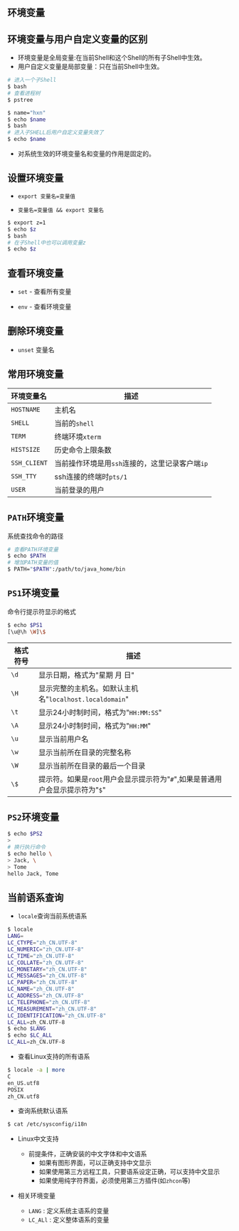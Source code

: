## 环境变量



## 环境变量与用户自定义变量的区别

- 环境变量是全局变量:在当前Shell和这个Shell的所有子Shell中生效。
- 用户自定义变量是局部变量：只在当前Shell中生效。

```bash
# 进入一个子Shell
$ bash
# 查看进程树
$ pstree

$ name="hxn"
$ echo $name
$ bash
# 进入子SHELL后用户自定义变量失效了
$ echo $name
```

- 对系统生效的环境变量名和变量的作用是固定的。



## 设置环境变量

- `export 变量名=变量值`

- `变量名=变量值 && export 变量名`

```bash
$ export z=1
$ echo $z
$ bash
# 在子Shell中也可以调用变量z
$ echo $z
```



## 查看环境变量

- `set` - 查看所有变量

- `env` - 查看环境变量



## 删除环境变量

- `unset` 变量名



## 常用环境变量

| 环境变量名   | 描述                                            |
| :----------- | ----------------------------------------------- |
| `HOSTNAME`   | 主机名                                          |
| `SHELL`      | 当前的`shell`                                   |
| `TERM`       | 终端环境`xterm`                                 |
| `HISTSIZE`   | 历史命令上限条数                                |
| `SSH_CLIENT` | 当前操作环境是用`ssh`连接的，这里记录客户端`ip` |
| `SSH_TTY`    | ssh连接的终端时`pts/1`                          |
| `USER`       | 当前登录的用户                                  |



## `PATH`环境变量

系统查找命令的路径

```bash
# 查看PATH环境变量
$ echo $PATH
# 增加PATH变量的值
$ PATH="$PATH":/path/to/java_home/bin
```



## `PS1`环境变量

命令行提示符显示的格式

```bash
$ echo $PS1
[\u@\h \W]\$
```

| 格式符号 | 描述                                                         |
| -------- | ------------------------------------------------------------ |
| `\d`     | 显示日期，格式为"星期 月 日"                                 |
| `\H`     | 显示完整的主机名。如默认主机名"`localhost.localdomain`"      |
| `\t`     | 显示24小时制时间，格式为"`HH:MM:SS`"                         |
| `\A`     | 显示24小时制时间，格式为"`HH:MM`"                            |
| `\u`     | 显示当前用户名                                               |
| `\w`     | 显示当前所在目录的完整名称                                   |
| `\W`     | 显示当前所在目录的最后一个目录                               |
| `\$`     | 提示符。如果是`root`用户会显示提示符为"`#`",如果是普通用户会显示提示符为"`$`" |



## `PS2`环境变量

```bash
$ echo $PS2
>
# 换行执行命令
$ echo hello \
> Jack, \
> Tome
hello Jack, Tome
```



## 当前语系查询

- `locale`查询当前系统语系

```bash
$ locale
LANG=
LC_CTYPE="zh_CN.UTF-8"
LC_NUMERIC="zh_CN.UTF-8"
LC_TIME="zh_CN.UTF-8"
LC_COLLATE="zh_CN.UTF-8"
LC_MONETARY="zh_CN.UTF-8"
LC_MESSAGES="zh_CN.UTF-8"
LC_PAPER="zh_CN.UTF-8"
LC_NAME="zh_CN.UTF-8"
LC_ADDRESS="zh_CN.UTF-8"
LC_TELEPHONE="zh_CN.UTF-8"
LC_MEASUREMENT="zh_CN.UTF-8"
LC_IDENTIFICATION="zh_CN.UTF-8"
LC_ALL=zh_CN.UTF-8
$ echo $LANG
$ echo $LC_ALL
LC_ALL=zh_CN.UTF-8
```

- 查看Linux支持的所有语系

```bash
$ locale -a | more
C
en_US.utf8
POSIX
zh_CN.utf8
```

- 查询系统默认语系

```bash
$ cat /etc/sysconfig/i18n
```

- Linux中文支持

  - 前提条件，正确安装的中文字体和中文语系
      - 如果有图形界面，可以正确支持中文显示
      - 如果使用第三方远程工具，只要语系设定正确，可以支持中文显示
      - 如果使用纯字符界面，必须使用第三方插件(如`zhcon`等)

- 相关环境变量

  - `LANG` : 定义系统主语系的变量
  - `LC_ALl` : 定义整体语系的变量

